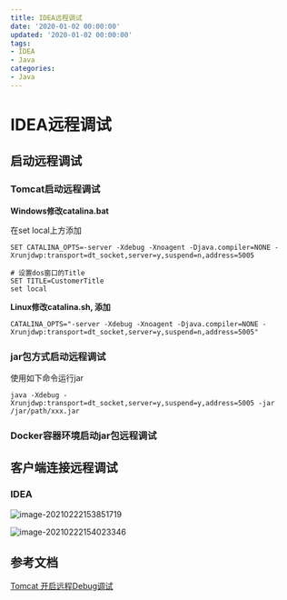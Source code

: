 ```yaml
---
title: IDEA远程调试
date: '2020-01-02 00:00:00'
updated: '2020-01-02 00:00:00'
tags:
- IDEA
- Java
categories:
- Java
---
```


# IDEA远程调试

## 启动远程调试

### Tomcat启动远程调试

**Windows修改catalina.bat**

在set local上方添加

```shell
SET CATALINA_OPTS=-server -Xdebug -Xnoagent -Djava.compiler=NONE -Xrunjdwp:transport=dt_socket,server=y,suspend=n,address=5005

# 设置dos窗口的Title
SET TITLE=CustomerTitle
set local
```

**Linux修改catalina.sh, 添加**

```shell
CATALINA_OPTS="-server -Xdebug -Xnoagent -Djava.compiler=NONE -Xrunjdwp:transport=dt_socket,server=y,suspend=n,address=5005"
```

### jar包方式启动远程调试

使用如下命令运行jar

```shell
java -Xdebug -Xrunjdwp:transport=dt_socket,server=y,suspend=y,address=5005 -jar  /jar/path/xxx.jar
```

### Docker容器环境启动jar包远程调试

## 客户端连接远程调试

### IDEA

![image-20210222153851719](https://gitee.com/swang-harbin/pic-bed/raw/master/images/2021/20210222153852.png)

![image-20210222154023346](https://gitee.com/swang-harbin/pic-bed/raw/master/images/2021/20210222154023.png)

## 参考文档

[Tomcat 开启远程Debug调试](https://www.jianshu.com/p/369398dc2f4a)
